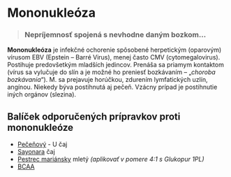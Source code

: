 Mononukleóza
============


> ### Nepríjemnosť spojená s nevhodne daným bozkom…
> 
> 

**Mononukleóza** je infekčné ochorenie spôsobené herpetickým (oparovým) vírusom
EBV (Epstein – Barré Virus), menej často CMV (cytomegalovirus). Postihuje
predovšetkým mladších jedincov. Prenáša sa priamym kontaktom (vírus sa vylučuje
do slín a je možné ho preniesť bozkávaním – „*choroba bozkávania*“).   M. sa
prejavuje horúčkou, zdurením lymfatických uzlín, angínou. Niekedy býva
postihnutá aj pečeň. Vzácny prípad je postihnutie iných orgánov (slezina).

Balíček odporučených prípravkov proti mononukleóze
--------------------------------------------------

* [Pečeňový](/sip/caje/pecenovy-u-caj) - U čaj
* [Sayonara](/sip/caje/sayonara) čaj
* [Pestrec mariánsky](/sip/caje/pestrec) mletý *(aplikovať v pomere 4:1 s Glukopur 1PL)*
* [BCAA](/sip/cvi/bcaa-l-carnitin)
